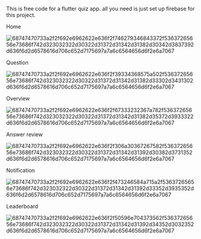 This is free code for a flutter quiz app. all you need is just set up firebase for this project.

Home

![68747470733a2f2f692e6962622e636f2f746279346843372f53637265656e73686f742d323032322d30322d31372d31342d31382d30342d3837392d636f6d2d6578616d706c652d7175697a7a6c6564656d6f2e6a7067](https://user-images.githubusercontent.com/33322684/195517877-bd5c5d94-8f84-43b7-849b-50078d76743f.jpg)

Question

![68747470733a2f2f692e6962622e636f2f39334368575a502f53637265656e73686f742d323032322d30322d31372d31342d31382d33302d3431302d636f6d2d6578616d706c652d7175697a7a6c6564656d6f2e6a7067](https://user-images.githubusercontent.com/33322684/195517935-030b399d-0574-4904-acae-2bde7156dc8e.jpg)


Overview

![68747470733a2f2f692e6962622e636f2f67333232367a782f53637265656e73686f742d323032322d30322d31372d31342d31382d35372d3933322d636f6d2d6578616d706c652d7175697a7a6c6564656d6f2e6a7067](https://user-images.githubusercontent.com/33322684/195517975-1fa5a4bc-a784-44f9-af9d-a720cb9ec606.jpg)


Answer review

![68747470733a2f2f692e6962622e636f2f306a30367267582f53637265656e73686f742d323032322d30322d31372d31342d31392d30382d3731352d636f6d2d6578616d706c652d7175697a7a6c6564656d6f2e6a7067](https://user-images.githubusercontent.com/33322684/195518012-cdd6f29f-36f7-4240-a284-43cab580f887.jpg)


Notification

![68747470733a2f2f692e6962622e636f2f473246584a715a2f53637265656e73686f742d323032322d30322d31372d31342d31392d33352d3935352d636f6d2d6578616d706c652d7175697a7a6c6564656d6f2e6a7067](https://user-images.githubusercontent.com/33322684/195518034-2277ca54-1f2d-4f49-af20-a616a857f801.jpg)


Leaderboard

![68747470733a2f2f692e6962622e636f2f50596e704373562f53637265656e73686f742d323032322d30322d31372d31342d31392d34352d3032352d636f6d2d6578616d706c652d7175697a7a6c6564656d6f2e6a7067](https://user-images.githubusercontent.com/33322684/195518079-c6b3dbb8-f9c1-4f09-948b-a8342de30a7e.jpg)
